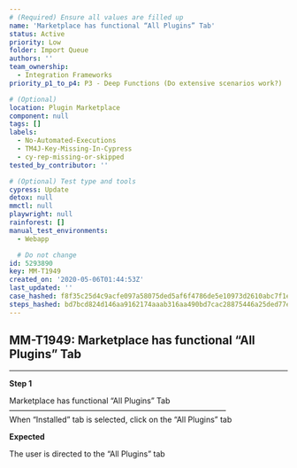 ```yaml
---
# (Required) Ensure all values are filled up
name: 'Marketplace has functional “All Plugins” Tab'
status: Active
priority: Low
folder: Import Queue
authors: ''
team_ownership:
  - Integration Frameworks
priority_p1_to_p4: P3 - Deep Functions (Do extensive scenarios work?)

# (Optional)
location: Plugin Marketplace
component: null
tags: []
labels:
  - No-Automated-Executions
  - TM4J-Key-Missing-In-Cypress
  - cy-rep-missing-or-skipped
tested_by_contributor: ''

# (Optional) Test type and tools
cypress: Update
detox: null
mmctl: null
playwright: null
rainforest: []
manual_test_environments:
  - Webapp

  # Do not change
id: 5293890
key: MM-T1949
created_on: '2020-05-06T01:44:53Z'
last_updated: ''
case_hashed: f8f35c25d4c9acfe097a58075ded5af6f4786de5e10973d2610abc7f1e837096a37a69a47be1813272fc8d054d91df49
steps_hashed: bd7bcd824d146aa9162174aaab316aa490bd7cac28875446a25ded77e000b265b720df39462c59bc49e6e78a5015030c
---
```


<!-- (Auto-generated) Based on frontmatter's "key" and "name" -->

## MM-T1949: Marketplace has functional “All Plugins” Tab

---

**Step 1**

Marketplace has functional “All Plugins” Tab\
————————————————————————————\
When “Installed” tab is selected, click on the “All Plugins” tab

**Expected**

The user is directed to the “All Plugins” tab
